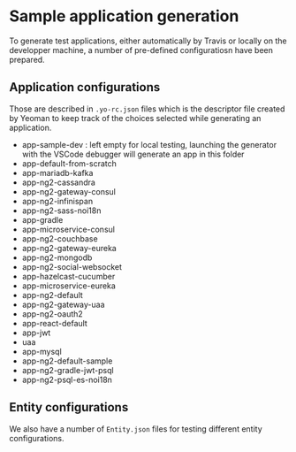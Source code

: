 # Sample application generation

To generate test applications, either automatically by Travis or locally on the developper machine, a number of pre-defined configuratiosn have been prepared.

## Application configurations

 Those are described in `.yo-rc.json` files which is the descriptor file created by Yeoman to keep track of the choices selected while generating an application.

- app-sample-dev : left empty for local testing, launching the generator with the VSCode debugger will generate an app in this folder
- app-default-from-scratch
- app-mariadb-kafka
- app-ng2-cassandra
- app-ng2-gateway-consul
- app-ng2-infinispan
- app-ng2-sass-noi18n
- app-gradle
- app-microservice-consul
- app-ng2-couchbase
- app-ng2-gateway-eureka
- app-ng2-mongodb
- app-ng2-social-websocket
- app-hazelcast-cucumber
- app-microservice-eureka
- app-ng2-default
- app-ng2-gateway-uaa
- app-ng2-oauth2
- app-react-default
- app-jwt
- uaa
- app-mysql
- app-ng2-default-sample
- app-ng2-gradle-jwt-psql
- app-ng2-psql-es-noi18n

## Entity configurations

We also have a number of `Entity.json` files for testing different entity configurations.


